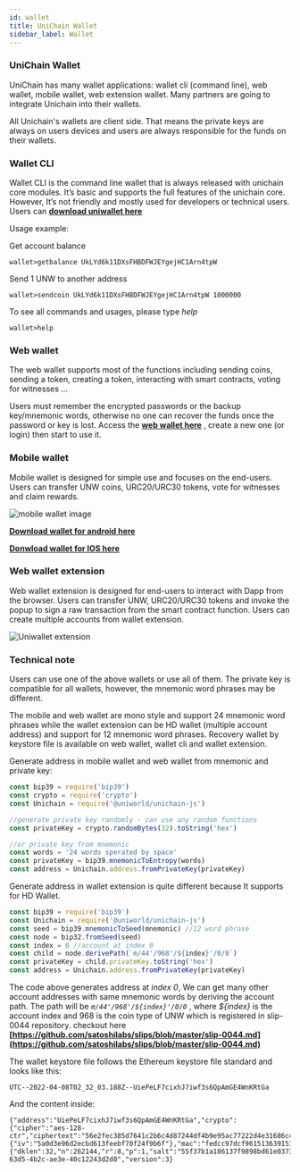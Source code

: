 ```yaml
---
id: wallet
title: UniChain Wallet
sidebar_label: Wallet
---
```


### UniChain Wallet
UniChain has many wallet applications: wallet cli (command line), web wallet, mobile wallet, web extension wallet. Many partners are going to integrate Unichain into their wallets.

All Unichain's wallets are client side. That means the private keys are always on users devices and users are always responsible for the funds on their wallets.

### Wallet CLI 
Wallet CLI is the command line wallet that is always released with unichain core modules. It’s basic and supports the full features of the unichain core. However, It’s not friendly and mostly used for developers or technical users. 
Users can __[download uniwallet here](https://github.com/uniworld-io/wallet-cli)__  

Usage example: 

Get account balance
```
wallet>getbalance UkLYd6k11DXsFHBDFWJEYgejHC1Arn4tpW
```
Send 1 UNW to another address
```
wallet>sendcoin UkLYd6k11DXsFHBDFWJEYgejHC1Arn4tpW 1000000
```
To see all commands and usages, please type *help*
```
wallet>help
```

### Web wallet 
The web wallet supports most of the functions including sending coins, sending a token, creating a token, interacting with smart contracts, voting for witnesses … 

Users must remember the encrypted passwords or the backup key/mnemonic words, otherwise no one can recover the funds once the password or key is lost.
Access the __[web wallet here](https://uniwallet.world)__ , create a new one (or login) then start to use it.

### Mobile wallet
Mobile wallet is designed for simple use and focuses on the end-users. Users can transfer UNW coins, URC20/URC30 tokens, vote for witnesses and claim rewards. 

![mobile wallet image](../img/mobile-wallet.png)

__[Download wallet for android here](https://play.google.com/store/apps/details?id=com.jsmile.uniworldwallet)__

__[Donwload wallet for IOS here](https://apps.apple.com/us/app/uniworld-wallet/id1544097974)__

### Web wallet extension
Web wallet extension is designed for end-users to interact with Dapp from the browser. Users can transfer UNW, URC20/URC30 tokens and invoke the popup to sign a raw transaction from the smart contract function. Users can create multiple accounts from wallet extension.

![Uniwallet extension](../img/uniwallet-extension.png)

### Technical note
Users can use one of the above wallets or use all of them. The private key is compatible for all wallets, however, the mnemonic word phrases may be different.
 
The mobile and web wallet are mono style and support 24 mnemonic word phrases while the wallet extension can be HD wallet (multiple account address) and support for 12 mnemonic word phrases. Recovery wallet by keystore file is available on web wallet, wallet cli and wallet extension.

Generate address in mobile wallet and web wallet from mnemonic and private key: 
```js
const bip39 = require('bip39')
const crypto = require('crypto')
const Unichain = require('@uniworld/unichain-js')

//generate private key randomly - can use any random functions
const privateKey = crypto.randomBytes(32).toString('hex')

//or private key from mnemonic
const words = '24 words sperated by space'
const privateKey = bip39.mnemonicToEntropy(words)
const address = Unichain.address.fromPrivateKey(privateKey)

```

Generate address in wallet extension is quite different because It supports for HD Wallet. 
```js
const bip39 = require('bip39')
const Unichain = require('@uniworld/unichain-js')
const seed = bip39.mnemonicToSeed(mnemonic) //12 word phrase
const node = bip32.fromSeed(seed)
const index = 0 //account at index 0
const child = node.derivePath(`m/44'/968'/${index}'/0/0`)
const privateKey = child.privateKey.toString('hex')
const address = Unichain.address.fromPrivateKey(privateKey)

```
The code above generates address at _index 0_, We can get many other account addresses with same mnemonic words by deriving the account path. The path will be _`m/44'/968'/${index}'/0/0`_ , where _${index}_ is the account index and 968 is the coin type of UNW which is registered in slip-0044 repository.
checkout here __[https://github.com/satoshilabs/slips/blob/master/slip-0044.md](https://github.com/satoshilabs/slips/blob/master/slip-0044.md)__ 

The wallet keystore file follows the Ethereum keystore file standard and looks like this: 
```
UTC--2022-04-08T02_32_03.188Z--UiePeLF7cixhJ7iwf3s6QpAmGE4WnKRtGa
```
And the content inside: 
```
{"address":"UiePeLF7cixhJ7iwf3s6QpAmGE4WnKRtGa","crypto":{"cipher":"aes-128-ctr","ciphertext":"56e2fec385d7641c2b6c4d87244df4b9e95ac77222d4e31686c4b3df31d011de","cipherparams":{"iv":"5a0d3e96d2ecbd613feebf70f24f9b6f"},"mac":"fedcc97dcf96151363915163e45e3401b04bb4ee34988e9ee14f2b6d0f6bbd7f","kdf":"scrypt","kdfparams":{"dklen":32,"n":262144,"r":8,"p":1,"salt":"55f37b1a186137f9898bd61e037321765a52e4410bd663487cc4efa25ab66238"}},"id":"4f258431-63d5-4b2c-ae3e-40c12243d2d0","version":3}
``` 
